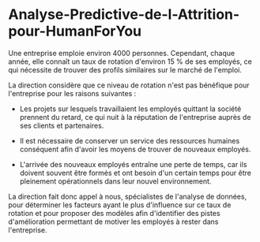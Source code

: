 # Analyse-Predictive-de-l-Attrition-pour-HumanForYou
Une entreprise emploie environ 4000 personnes. Cependant, chaque année, elle connaît un taux de rotation d'environ 15 % de ses employés, ce qui nécessite de trouver des profils similaires sur le marché de l'emploi.

La direction considère que ce niveau de rotation n'est pas bénéfique pour l'entreprise pour les raisons suivantes :

- Les projets sur lesquels travaillaient les employés quittant la société prennent du retard, ce qui nuit à la réputation de l'entreprise auprès de ses clients et partenaires.

- Il est nécessaire de conserver un service des ressources humaines conséquent afin d'avoir les moyens de trouver de nouveaux employés.

- L'arrivée des nouveaux employés entraîne une perte de temps, car ils doivent souvent être formés et ont besoin d'un certain temps pour être pleinement opérationnels dans leur nouvel environnement.

La direction fait donc appel à nous, spécialistes de l'analyse de données, pour déterminer les facteurs ayant le plus d'influence sur ce taux de rotation et pour proposer des modèles afin d'identifier des pistes d'amélioration permettant de motiver les employés à rester dans l'entreprise.

  
